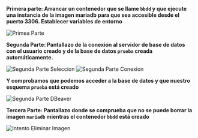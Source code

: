 **Primera parte: Arrancar un contenedor que se llame `bbdd` y que ejecute una instancia de la imagen **mariadb** para que sea accesible desde el puerto 3306. Establecer variables de entorno** 

![Primea Parte](https://imgur.com/2o7AFsT.png)

**Segunda Parte: Pantallazo de la conexión al servidor de base de datos con el usuario creado y de la base de datos `prueba` creada automáticamente.**

 ![Segunda Parte Seleccion](https://imgur.com/Dn3yii3.png)
 ![Segunda Parte Conexion](https://imgur.com/kmDTAha.png)
 
**Y comprobamos que podemos acceder a la base de datos y que nuestro esquema `prueba` está creado**

![Segunda Parte DBeaver](https://imgur.com/UhdL926.png)

**Tercera Parte: Pantallazo donde se comprueba que no se puede borrar la imagen `mariadb` mientras el contenedor `bbdd` está creado**

![Intento Eliminar Imagen](https://imgur.com/CAagVRE.png)